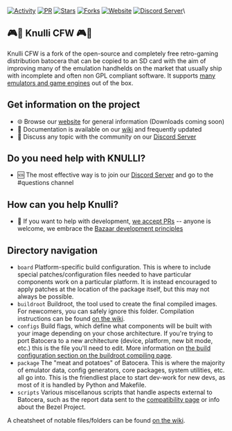 [![Activity](https://img.shields.io/github/commit-activity/m/knulli-cfw/distribution)](https://github.com/knulli-cfw/distribution)
[![PR](https://img.shields.io/github/issues-pr-closed/knulli-cfw/distribution)](https://github.com/knulli-cfw/distribution)
[![Stars](https://img.shields.io/github/stars/knulli-cfw?style=social)](https://github.com/knulli-cfw/distribution)
[![Forks](https://img.shields.io/github/forks/knulli-cfw/distribution?style=social)](https://github.com/knulli-cfw/distribution)
[![Website](https://img.shields.io/website?down_color=red&down_message=down&up_color=green&up_message=up&url=https%3A%2F%2Fwww.knulli.org)](https://knulli.org)
[![Discord Server](https://img.shields.io/discord/357518249883205632.svg)](https://discord.gg/HXPS3DAeeB)\

## :video_game::penguin: Knulli CFW :video_game::penguin:
Knulli CFW is a fork of the open-source and completely free retro-gaming distribution batocera that can be copied to an SD card with the aim of improving many of the emulation handhelds on the market that usually ship with incomplete and often non GPL compliant software. It supports [many emulators and game engines](https://www.batocera.org/compatibility.php) out of the box. 

## Get information on the project

 - :globe_with_meridians: Browse our [website](https://knulli.org) for general information (Downloads coming soon)
 - :memo: Documentation is available on our [wiki](https://knulli.org) and frequently updated
 - :speech_balloon: Discuss any topic with the community on our [Discord Server](https://discord.gg/ndyUKA5)

## Do you need help with KNULLI?

 - :sos: The most effective way is to join our [Discord Server](https://discord.gg/HXPS3DAeeB) and go to the \#questions channel

## How can you help Knulli?

 - :wrench: If you want to help with development, [we accept PRs](https://makeapullrequest.com/) -- anyone is welcome, we embrace the [Bazaar development principles](https://en.wikipedia.org/wiki/The_Cathedral_and_the_Bazaar)

## Directory navigation

 - `board` Platform-specific build configuration. This is where to include special patches/configuration files needed to have particular components work on a particular platform. It is instead encouraged to apply patches at the location of the package itself, but this may not always be possible.
 - `buildroot` Buildroot, the tool used to create the final compiled images. For newcomers, you can safely ignore this folder. Compilation instructions can be found [on the wiki](https://wiki.batocera.org/compile_batocera.linux).
 - `configs` Build flags, which define what components will be built with your image depending on your chose architecture. If you're trying to port Batocera to a new architecture (device, platform, new bit mode, etc.) this is the file you'll need to edit. More information on [the build configuration section on the buildroot compiling page](https://wiki.batocera.org/batocera.linux_buildroot_modifications#define_your_configuration).
 - `package` The "meat and potatoes" of Batocera. This is where the majority of emulator data, config generators, core packages, system utilities, etc. all go into. This is the friendliest place to start dev-work for new devs, as most of it is handled by Python and Makefile.
 - `scripts` Various miscellanous scripts that handle aspects external to Batocera, such as the report data sent to the [compatibility page](https://batocera.org/compatibility.php) or info about the Bezel Project.

A cheatsheet of notable files/folders can be found [on the wiki](https://wiki.batocera.org/notable_files).
